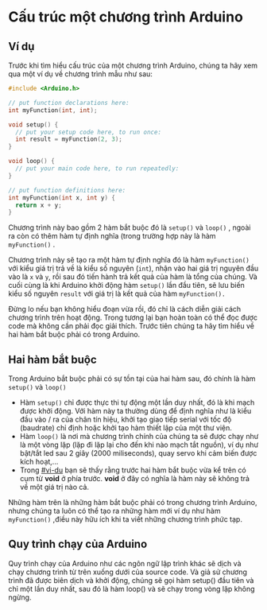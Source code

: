 # Cấu trúc một chương trình Arduino

## Ví dụ

Trước khi tìm hiểu cấu trúc của một chương trình Arduino, chúng ta hãy xem qua một ví dụ về chương trình mẫu như sau:

```cpp
#include <Arduino.h>

// put function declarations here:
int myFunction(int, int);

void setup() {
  // put your setup code here, to run once:
  int result = myFunction(2, 3);
}

void loop() {
  // put your main code here, to run repeatedly:
}

// put function definitions here:
int myFunction(int x, int y) {
  return x + y;
}

```

Chương trình này bao gồm 2 hàm bắt buộc đó là `setup()` và `loop()` , ngoài ra còn có thêm hàm tự định nghĩa (trong trường hợp này là hàm `myFunction()` .&#x20;

Chương trình này sẽ tạo ra một hàm tự định nghĩa đó là hàm `myFunction()` với kiểu giá trị trả về là kiểu số nguyên (`int`), nhận vào hai giá trị nguyên đầu vào là `x` và `y`, rồi sau đó tiến hành trả kết quả của hàm là tổng của chúng. Và cuối cùng là khi Arduino khởi động hàm `setup()` lần đầu tiên, sẽ lưu biến kiểu số nguyên `result` với giá trị là kết quả của hàm `myFunction().`

Đừng lo nếu bạn không hiểu đoạn vừa rồi, đó chỉ là cách diễn giải cách chương trình trên hoạt động. Trong tương lại bạn hoàn toàn có thể đọc được code mà không cần phải đọc giải thích. Trước tiên chúng ta hãy tìm hiểu về hai hàm bắt buộc phải có trong Arduino.

## Hai hàm bắt buộc

Trong Arduino bắt buộc phải có sự tồn tại của hai hàm sau, đó chính là hàm `setup()` và `loop()`

* Hàm `setup()` chỉ được thực thi tự động một lần duy nhất, đó là khi mạch được khởi động. Với hàm này ta thường dùng để định nghĩa như là kiểu đầu vào / ra của chân tín hiệu, khởi tạo giao tiếp serial với tốc độ (baudrate) chỉ định hoặc khởi tạo hàm thiết lập của một thư viện.
* Hàm `loop()` là nơi mà chương trình chính của chúng ta sẽ được chạy như là một vòng lặp (lặp đi lặp lại cho đến khi nào mạch tắt nguồn), ví dụ như bật/tắt led sau 2 giây (2000 miliseconds), quay servo khi cảm biến được kích hoạt,...
* Trong [#vi-du](cau-truc-mot-chuong-trinh-arduino.md#vi-du "mention") bạn sẽ thấy rằng trước hai hàm bắt buộc vừa kể trên có cụm từ **void** ở phía trước. **void** ở đây có nghĩa là hàm này sẽ không trả về một giá trị nào cả.

Những hàm trên là những hàm bắt buộc phải có trong chương trình Arduino, nhưng chúng ta luôn có thể tạo ra những hàm mới ví dụ như hàm `myFunction()` ,điều này hữu ích khi ta viết những chương trình phức tạp.&#x20;

## Quy trình chạy của Arduino

Quy trình chạy của Arduino như các ngôn ngữ lập trình khác sẽ dịch và chạy chương trình từ trên xuống dưới của source code. Và giả sử chương trình đã được biên dịch và khởi động, chúng sẽ gọi hàm setup() đầu tiên và chỉ một lần duy nhất, sau đó là hàm loop() và sẽ chạy trong vòng lặp không ngừng.

